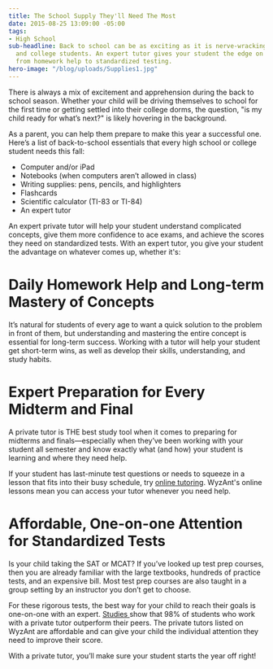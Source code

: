 ```yaml
---
title: The School Supply They'll Need The Most
date: 2015-08-25 13:09:00 -05:00
tags:
- High School
sub-headline: Back to school can be as exciting as it is nerve-wracking for high school
  and college students. An expert tutor gives your student the edge on everything
  from homework help to standardized testing.
hero-image: "/blog/uploads/Supplies1.jpg"
---
```


There is always a mix of excitement and apprehension during the back to school season.
Whether your child will be driving themselves to school for the first time or getting settled into their college dorms, the question, "is my child ready for what’s next?" is likely hovering in the background.

As a parent, you can help them prepare to make this year a successful one. Here’s a list of back-to-school essentials that every high school or college student needs this fall:

* Computer and/or iPad
* Notebooks (when computers aren’t allowed in class)
* Writing supplies: pens, pencils, and highlighters
* Flashcards
* Scientific calculator (TI-83 or TI-84)
* An expert tutor

An expert private tutor will help your student understand complicated concepts, give them more confidence to ace exams, and achieve the scores they need on standardized tests. With an expert tutor, you give your student the advantage on whatever comes up, whether it's:

# Daily Homework Help and Long-term Mastery of Concepts

It’s natural for students of every age to want a quick solution to the problem in front of them, but understanding and mastering the entire concept is essential for long-term success. Working with a tutor will help your student get short-term wins, as well as develop their skills, understanding, and study habits.

# Expert Preparation for Every Midterm and Final

A private tutor is THE best study tool when it comes to preparing for midterms and finals—especially when they’ve been working with your student all semester and know exactly what (and how) your student is learning and where they need help.

If your student has last-minute test questions or needs to squeeze in a lesson that fits into their busy schedule, try [online tutoring](https://www.wyzant.com/tutorsearch/online). WyzAnt's online lessons mean you can access your tutor whenever you need help.

# Affordable, One-on-one Attention for Standardized Tests

Is your child taking the SAT or MCAT? If you’ve looked up test prep courses, then you are already familiar with the large textbooks, hundreds of practice tests, and an expensive bill. Most test prep courses are also taught in a group setting by an instructor you don’t get to choose.

For these rigorous tests, the best way for your child to reach their goals is one-on-one with an expert. [Studies ](https://en.wikipedia.org/wiki/Bloom%27s_2_Sigma_Problem)show that 98% of students who work with a private tutor outperform their peers. The private tutors listed on WyzAnt are affordable and can give your child the individual attention they need to improve their score.

With a private tutor, you’ll make sure your student starts the year off right!